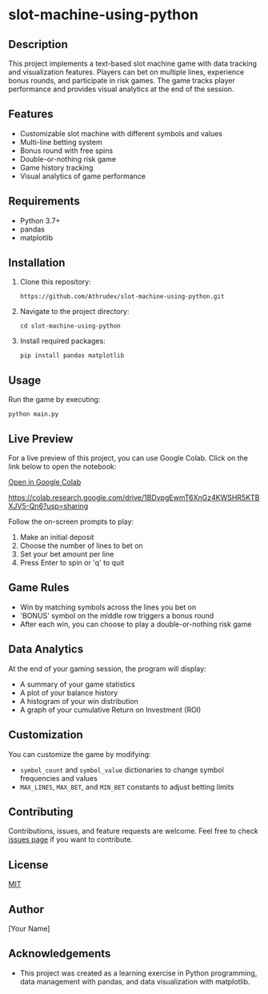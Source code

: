 # slot-machine-using-python

## Description
This project implements a text-based slot machine game with data tracking and visualization features. Players can bet on multiple lines, experience bonus rounds, and participate in risk games. The game tracks player performance and provides visual analytics at the end of the session.

## Features
- Customizable slot machine with different symbols and values
- Multi-line betting system
- Bonus round with free spins
- Double-or-nothing risk game
- Game history tracking
- Visual analytics of game performance

## Requirements
- Python 3.7+
- pandas
- matplotlib

## Installation
1. Clone this repository:
   ```
   https://github.com/Athrudev/slot-machine-using-python.git
   ```
2. Navigate to the project directory:
   ```
   cd slot-machine-using-python
   ```
3. Install required packages:
   ```
   pip install pandas matplotlib
   ```

## Usage
Run the game by executing:
```
python main.py
```

## Live Preview

For a live preview of this project, you can use Google Colab. Click on the link below to open the notebook:

[Open in Google Colab](https://colab.research.google.com/drive/1BDvpgEwmT6XnGz4KWSHR5KTBXJV5-Qn6?usp=sharing)

https://colab.research.google.com/drive/1BDvpgEwmT6XnGz4KWSHR5KTBXJV5-Qn6?usp=sharing


Follow the on-screen prompts to play:
1. Make an initial deposit
2. Choose the number of lines to bet on
3. Set your bet amount per line
4. Press Enter to spin or 'q' to quit

## Game Rules
- Win by matching symbols across the lines you bet on
- 'BONUS' symbol on the middle row triggers a bonus round
- After each win, you can choose to play a double-or-nothing risk game

## Data Analytics
At the end of your gaming session, the program will display:
- A summary of your game statistics
- A plot of your balance history
- A histogram of your win distribution
- A graph of your cumulative Return on Investment (ROI)

## Customization
You can customize the game by modifying:
- `symbol_count` and `symbol_value` dictionaries to change symbol frequencies and values
- `MAX_LINES`, `MAX_BET`, and `MIN_BET` constants to adjust betting limits

## Contributing
Contributions, issues, and feature requests are welcome. Feel free to check [issues page](https://github.com/Athrudev/slot-machine-using-python/issues) if you want to contribute.

## License
[MIT](https://choosealicense.com/licenses/mit/)

## Author
[Your Name]

## Acknowledgements
- This project was created as a learning exercise in Python programming, data management with pandas, and data visualization with matplotlib.

